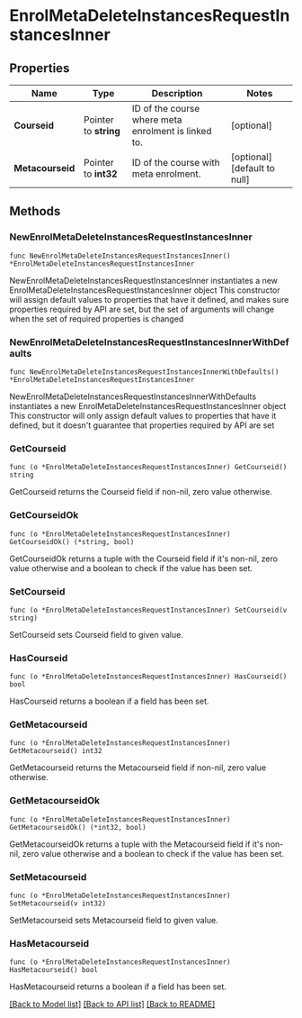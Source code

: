 # EnrolMetaDeleteInstancesRequestInstancesInner

## Properties

Name | Type | Description | Notes
------------ | ------------- | ------------- | -------------
**Courseid** | Pointer to **string** | ID of the course where meta enrolment is linked to. | [optional] 
**Metacourseid** | Pointer to **int32** | ID of the course with meta enrolment. | [optional] [default to null]

## Methods

### NewEnrolMetaDeleteInstancesRequestInstancesInner

`func NewEnrolMetaDeleteInstancesRequestInstancesInner() *EnrolMetaDeleteInstancesRequestInstancesInner`

NewEnrolMetaDeleteInstancesRequestInstancesInner instantiates a new EnrolMetaDeleteInstancesRequestInstancesInner object
This constructor will assign default values to properties that have it defined,
and makes sure properties required by API are set, but the set of arguments
will change when the set of required properties is changed

### NewEnrolMetaDeleteInstancesRequestInstancesInnerWithDefaults

`func NewEnrolMetaDeleteInstancesRequestInstancesInnerWithDefaults() *EnrolMetaDeleteInstancesRequestInstancesInner`

NewEnrolMetaDeleteInstancesRequestInstancesInnerWithDefaults instantiates a new EnrolMetaDeleteInstancesRequestInstancesInner object
This constructor will only assign default values to properties that have it defined,
but it doesn't guarantee that properties required by API are set

### GetCourseid

`func (o *EnrolMetaDeleteInstancesRequestInstancesInner) GetCourseid() string`

GetCourseid returns the Courseid field if non-nil, zero value otherwise.

### GetCourseidOk

`func (o *EnrolMetaDeleteInstancesRequestInstancesInner) GetCourseidOk() (*string, bool)`

GetCourseidOk returns a tuple with the Courseid field if it's non-nil, zero value otherwise
and a boolean to check if the value has been set.

### SetCourseid

`func (o *EnrolMetaDeleteInstancesRequestInstancesInner) SetCourseid(v string)`

SetCourseid sets Courseid field to given value.

### HasCourseid

`func (o *EnrolMetaDeleteInstancesRequestInstancesInner) HasCourseid() bool`

HasCourseid returns a boolean if a field has been set.

### GetMetacourseid

`func (o *EnrolMetaDeleteInstancesRequestInstancesInner) GetMetacourseid() int32`

GetMetacourseid returns the Metacourseid field if non-nil, zero value otherwise.

### GetMetacourseidOk

`func (o *EnrolMetaDeleteInstancesRequestInstancesInner) GetMetacourseidOk() (*int32, bool)`

GetMetacourseidOk returns a tuple with the Metacourseid field if it's non-nil, zero value otherwise
and a boolean to check if the value has been set.

### SetMetacourseid

`func (o *EnrolMetaDeleteInstancesRequestInstancesInner) SetMetacourseid(v int32)`

SetMetacourseid sets Metacourseid field to given value.

### HasMetacourseid

`func (o *EnrolMetaDeleteInstancesRequestInstancesInner) HasMetacourseid() bool`

HasMetacourseid returns a boolean if a field has been set.


[[Back to Model list]](../README.md#documentation-for-models) [[Back to API list]](../README.md#documentation-for-api-endpoints) [[Back to README]](../README.md)


